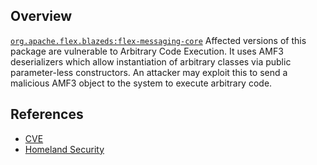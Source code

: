 ## Overview
[`org.apache.flex.blazeds:flex-messaging-core`](http://search.maven.org/#search%7Cga%7C1%7Ca%3A%22flex-messaging-core%22)
Affected versions of this package are vulnerable to Arbitrary Code Execution. It uses AMF3 deserializers which allow instantiation of arbitrary classes via public parameter-less constructors. An attacker may exploit this to send a malicious AMF3 object to the system to execute arbitrary code.

## References
- [CVE](https://web.nvd.nist.gov/view/vuln/detail?vulnId=CVE-2017-5641)
- [Homeland Security](https://www.kb.cert.org/vuls/id/307983)
